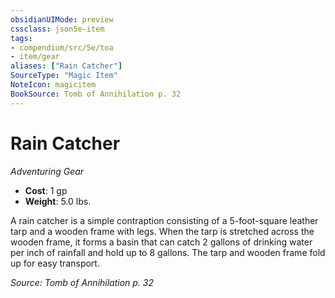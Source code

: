 ```yaml
---
obsidianUIMode: preview
cssclass: json5e-item
tags:
- compendium/src/5e/toa
- item/gear
aliases: ["Rain Catcher"]
SourceType: "Magic Item"
NoteIcon: magicitem
BookSource: Tomb of Annihilation p. 32
---
```

# Rain Catcher
*Adventuring Gear*  

- **Cost**: 1 gp
- **Weight**: 5.0 lbs.

A rain catcher is a simple contraption consisting of a 5-foot-square leather tarp and a wooden frame with legs. When the tarp is stretched across the wooden frame, it forms a basin that can catch 2 gallons of drinking water per inch of rainfall and hold up to 8 gallons. The tarp and wooden frame fold up for easy transport.

*Source: Tomb of Annihilation p. 32*